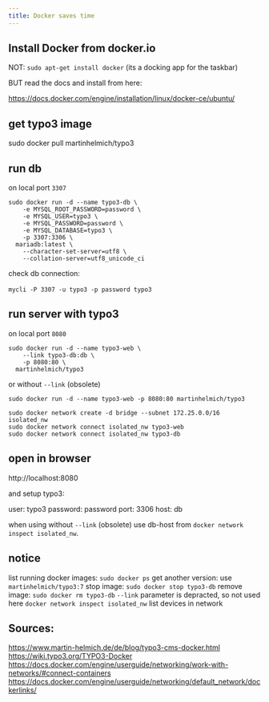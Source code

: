 ```yaml
---
title: Docker saves time
---
```


## Install Docker from docker.io

NOT: `sudo apt-get install docker` (its a docking app for the taskbar)

BUT read the docs and install from here:

https://docs.docker.com/engine/installation/linux/docker-ce/ubuntu/

## get typo3 image

   sudo docker pull martinhelmich/typo3

## run db

on local port `3307`

```
sudo docker run -d --name typo3-db \
    -e MYSQL_ROOT_PASSWORD=password \
    -e MYSQL_USER=typo3 \
    -e MYSQL_PASSWORD=password \
    -e MYSQL_DATABASE=typo3 \
    -p 3307:3306 \
  mariadb:latest \
    --character-set-server=utf8 \
    --collation-server=utf8_unicode_ci
```
    
check db connection:

`mycli -P 3307 -u typo3 -p password typo3`
   
## run server with typo3

on local port `8080`

```
sudo docker run -d --name typo3-web \
    --link typo3-db:db \
    -p 8080:80 \
  martinhelmich/typo3
```

or without `--link` (obsolete)

```
sudo docker run -d --name typo3-web -p 8080:80 martinhelmich/typo3

sudo docker network create -d bridge --subnet 172.25.0.0/16 isolated_nw
sudo docker network connect isolated_nw typo3-web
sudo docker network connect isolated_nw typo3-db
```

## open in browser

http://localhost:8080

and setup typo3:

user: typo3
password: password
port: 3306
host: db

when using without `--link` (obsolete) use db-host from `docker network inspect isolated_nw`.

## notice

list running docker images: `sudo docker ps`
get another version: use `martinhelmich/typo3:7`
stop image: `sudo docker stop typo3-db`
remove image: `sudo docker rm typo3-db`
`--link` parameter is depracted, so not used here
`docker network inspect isolated_nw` list devices in network

## Sources:

https://www.martin-helmich.de/de/blog/typo3-cms-docker.html
https://wiki.typo3.org/TYPO3-Docker
https://docs.docker.com/engine/userguide/networking/work-with-networks/#connect-containers
https://docs.docker.com/engine/userguide/networking/default_network/dockerlinks/
